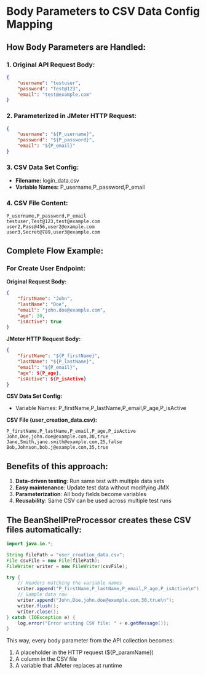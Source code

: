 # Body Parameters to CSV Data Config Mapping

## How Body Parameters are Handled:

### 1. Original API Request Body:
```json
{
    "username": "testuser",
    "password": "Test@123",
    "email": "test@example.com"
}
```

### 2. Parameterized in JMeter HTTP Request:
```json
{
    "username": "${P_username}",
    "password": "${P_password}",
    "email": "${P_email}"
}
```

### 3. CSV Data Set Config:
- **Filename:** login_data.csv
- **Variable Names:** P_username,P_password,P_email

### 4. CSV File Content:
```csv
P_username,P_password,P_email
testuser,Test@123,test@example.com
user2,Pass@456,user2@example.com
user3,Secret@789,user3@example.com
```

## Complete Flow Example:

### For Create User Endpoint:

**Original Request Body:**
```json
{
    "firstName": "John",
    "lastName": "Doe",
    "email": "john.doe@example.com",
    "age": 30,
    "isActive": true
}
```

**JMeter HTTP Request Body:**
```json
{
    "firstName": "${P_firstName}",
    "lastName": "${P_lastName}",
    "email": "${P_email}",
    "age": ${P_age},
    "isActive": ${P_isActive}
}
```

**CSV Data Set Config:**
- Variable Names: P_firstName,P_lastName,P_email,P_age,P_isActive

**CSV File (user_creation_data.csv):**
```csv
P_firstName,P_lastName,P_email,P_age,P_isActive
John,Doe,john.doe@example.com,30,true
Jane,Smith,jane.smith@example.com,25,false
Bob,Johnson,bob.j@example.com,35,true
```

## Benefits of this approach:

1. **Data-driven testing**: Run same test with multiple data sets
2. **Easy maintenance**: Update test data without modifying JMX
3. **Parameterization**: All body fields become variables
4. **Reusability**: Same CSV can be used across multiple test runs

## The BeanShellPreProcessor creates these CSV files automatically:

```java
import java.io.*;

String filePath = "user_creation_data.csv";
File csvFile = new File(filePath);
FileWriter writer = new FileWriter(csvFile);

try {
    // Headers matching the variable names
    writer.append("P_firstName,P_lastName,P_email,P_age,P_isActive\n");
    // Sample data row
    writer.append("John,Doe,john.doe@example.com,30,true\n");
    writer.flush();
    writer.close();
} catch (IOException e) {
    log.error("Error writing CSV file: " + e.getMessage());
}
```

This way, every body parameter from the API collection becomes:
1. A placeholder in the HTTP request (${P_paramName})
2. A column in the CSV file
3. A variable that JMeter replaces at runtime